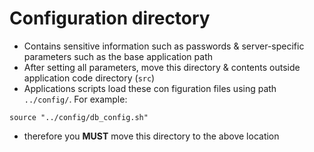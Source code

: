# Configuration directory 

* Contains sensitive information such as passwords & server-specific parameters such as the base application path
* After setting all parameters, move this directory & contents outside application code directory (`src`)
* Applications scripts load these con figuration files using path `../config/`. For example:

```
source "../config/db_config.sh"
```

* therefore you **MUST** move this directory to the above location
